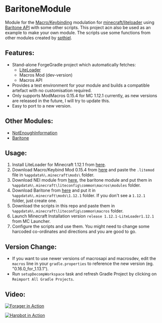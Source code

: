 # BaritoneModule
Module for the [Macro/Keybinding](https://www.minecraftforum.net/forums/mapping-and-modding-java-edition/minecraft-mods/1275039-macro-keybind-mod) modulation for [minecraft/liteloader](https://www.liteloader.com/) using [Baritone API](https://github.com/cabaletta/baritone) with some other scripts. This project acn also be used as an example to make your own module. The scripts use some functions from other modules created by [spthiel](https://github.com/spthiel). 

## Features:
* Stand-alone ForgeGradle project which automatically fetches:
    * [LiteLoader](https://www.liteloader.com/)
    * Macros Mod (dev-version)
    * Macros API
* Provides a test environment for your module and builds a compatible artefact with no customisation required.
* Only supports ModMacros 0.15.4 for MC 1.12.1 currently, as new versions are released in the future, I will try to update this.
* Easy to port to a new version.

## Other Modules:
* [NotEnoughInformation](https://github.com/spthiel/NotEnoughInformation/)
* [Baritone](https://github.com/cabaletta/baritone)

## Usage:
1. Install LiteLoader for Minecraft 1.12.1 from [here](https://www.liteloader.com/download).
2. Download Macro/Keybind Mod 0.15.4 from [here](https://www.minecraftforum.net/forums/mapping-and-modding-java-edition/minecraft-mods/1275039-macro-keybind-mod#dl) and paste the `.litemod` file in `%appdata%\.minecraft\mods\` folder.
3. Download NEI module from [here](https://github.com/spthiel/Modules/blob/master/modules/nei/module_NotEnoughInformation-1.1.1-26.1-0.15.4-mc1.12.1.jar), the baritone module and put them in `%appdata%\.minecraft\liteconfig\common\macros\modules` folder.
4. Download Baritone from [here](https://github.com/cabaletta/baritone/releases/download/v1.2.14/baritone-api-forge-1.2.14.jar) and put it in `%appdata%\.minecraft\mods\1.12.1` folder. If you don't see a `1.12.1` folder, just create one.
5. Download the scripts in this repo and paste them in `%appdata%\.minecraft\liteconfig\common\macros` folder.
6. Launch Minecraft Installation version `release 1.12.1-LiteLoader1.12.1` from MC Launcher.
7. Configure the scripts and use them. You might need to change some harcoded co-ordinates and directions and you are good to go.

## Version Change:

* If you want to use newer versions of macrosapi and macrosdev, edit the `macros` line in your `gradle.properties` to reference the new version (eg. "0.16.0_for_1.13.1").
* Run `setupDecompWorkspace` task and refresh Gradle Project by clicking on `Reimport All Gradle Projects`.
   
## Video:

[![Forager in Action](http://img.youtube.com/vi/bgWFh9VhhUY/0.jpg)](https://youtu.be/bgWFh9VhhUY)

[![Harpbot in Action](http://img.youtube.com/vi/b2HJrHl6v4k/0.jpg)](https://youtu.be/b2HJrHl6v4k)